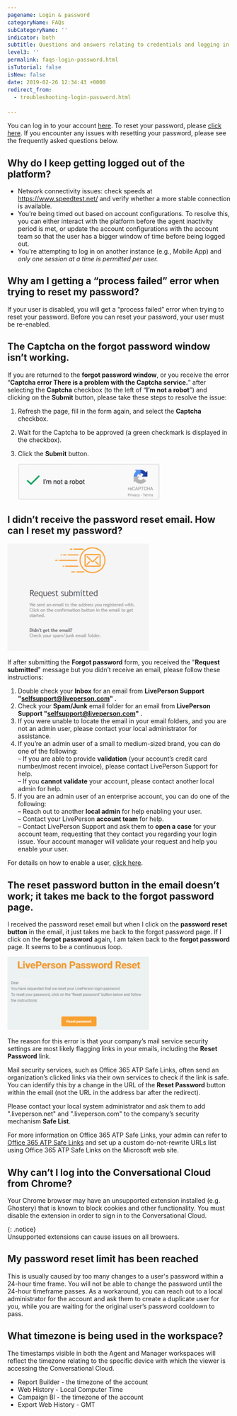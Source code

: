 ```yaml
---
pagename: Login & password
categoryName: FAQs
subCategoryName: ''
indicator: both
subtitle: Questions and answers relating to credentials and logging in
level3: ''
permalink: faqs-login-password.html
isTutorial: false
isNew: false
date: 2019-02-26 12:34:43 +0000
redirect_from:
  - troubleshooting-login-password.html

---
```


You can log in to your account [here](https://authentication.liveperson.net/). To reset your password, please [click here](https://authentication.liveperson.net/forgotMyPassword.html). If you encounter any issues with resetting your password, please see the frequently asked questions below.

## Why do I keep getting logged out of the platform?

* Network connectivity issues: check speeds at https://www.speedtest.net/ and verify whether a more stable connection is available.
* You’re being timed out based on account configurations. To resolve this, you can either interact with the platform before the agent inactivity period is met, or update the account configurations with the account team so that the user has a bigger window of time before being logged out.
* You're attempting to log in on another instance (e.g., Mobile App) and *only one session at a time is permitted per user.*

## Why am I getting a “process failed” error when trying to reset my password?

If your user is disabled, you will get a “process failed” error when trying to reset your password. Before you can reset your password, your user must be re-enabled.

## The Captcha on the forgot password window isn’t working.

If you are returned to the **forgot password window**, or you receive the error “**Captcha error There is a problem with the Captcha service.**” after selecting the **Captcha** checkbox (to the left of “**I’m not a robot**”) and clicking on the **Submit** button, please take these steps to resolve the issue:

1. Refresh the page, fill in the form again, and select the **Captcha** checkbox.
2. Wait for the Captcha to be approved (a green checkmark is displayed in the checkbox).
3. Click the **Submit** button.

   ![](/img/troubleshooting-password2.png)

## I didn’t receive the password reset email. How can I reset my password?

![](/img/troubleshooting-password3.png)

If after submitting the **Forgot password** form, you received the "**Request submitted**" message but you didn’t receive an email, please follow these instructions:

1. Double check your **Inbox** for an email from **LivePerson Support "selfsupport@liveperson.com" .**
2. Check your **Spam/Junk** email folder for an email from **LivePerson Support "selfsupport@liveperson.com" .**
3. If you were unable to locate the email in your email folders, and you are not an admin user, please contact your local administrator for assistance.
4. If you’re an admin user of a small to medium-sized brand, you can do one of the following:  
   – If you are able to provide **validation** (your account’s credit card number/most recent invoice), please contact LivePerson Support for help.  
   – If you **cannot validate** your account, please contact another local admin for help.
5. If you are an admin user of an enterprise account, you can do one of the following:  
   – Reach out to another **local admin** for help enabling your user.  
   – Contact your LivePerson **account team** for help.  
   – Contact LivePerson Support and ask them to **open a case** for your account team, requesting that they contact you regarding your login issue. Your account manager will validate your request and help you enable your user.
   
For details on how to enable a user, [click here](troubleshooting-enable-a-user.html). 

## The reset password button in the email doesn’t work; it takes me back to the forgot password page.

I received the password reset email but when I click on the **password reset button** in the email, it just takes me back to the forgot password page. If I click on the **forgot password** again, I am taken back to the **forgot password** page. It seems to be a continuous loop.

![](/img/troubleshooting-password4.png)

The reason for this error is that your company’s mail service security settings are most likely flagging links in your emails, including the **Reset Password** link.

Mail security services, such as Office 365 ATP Safe Links, often send an organization’s clicked links via their own services to check if the link is safe. You can identify this by a change in the URL of the **Reset Password** button within the email (not the URL in the address bar after the redirect).

Please contact your local system administrator and ask them to add ".liveperson.net" and ".liveperson.com" to the company’s security mechanism **Safe List**.

For more information on Office 365 ATP Safe Links, your admin can refer to [Office 365 ATP Safe Links](https://docs.microsoft.com/en-us/office365/securitycompliance/atp-safe-links) and set up a custom do-not-rewrite URLs list using Office 365 ATP Safe Links on the Microsoft web site.

## Why can’t I log into the Conversational Cloud from Chrome?

Your Chrome browser may have an unsupported extension installed (e.g. Ghostery) that is known to block cookies and other functionality. You must disable the extension in order to sign in to the Conversational Cloud.

{: .notice}  
Unsupported extensions can cause issues on all browsers.

## My password reset limit has been reached

This is usually caused by too many changes to a user's password within a 24-hour time frame. 
You will not be able to change the password until the 24-hour timeframe passes. As a workaround, you can reach  out to a local administrator for the account and ask them to create a duplicate user for you, while you are waiting for the original user’s password cooldown to pass.

## What timezone is being used in the workspace? 
 
The timestamps visible in both the Agent and Manager workspaces will reflect the timezone relating to the specific device with which the viewer is accessing the Conversational Cloud.

* Report Builder - the timezone of the account
* Web History - Local Computer Time
* Campaign BI - the timezone of the account
* Export Web History - GMT
